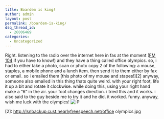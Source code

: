 ```yaml
---
title: Boardem is king!
author: admin
layout: post
permalink: /boardem-is-king/
dsq_thread_id:
  - 26006469
categories:
  - Uncategorized
---
```

Right. listening to the radio over the internet here in fas at the moment ([FM 104][1] if you have to know!) and they have a thing called office olympics. so, i had to either take a photo, scan or photo copy 2 of the following: a mouse, staples, a mobile phone and a lunch item. then send it to them either by fax or email. so i emailed them [this photo of my mouse and stapes!][2] anyway, someone also emailed in this thing thats quite weird. with your right foot, life it up a bit and rotate it clockwise. while doing this, using your right hand make a &#8220;6&#8221; in the air. your foot changes direction. i tried this and it works. i also said to the guy beside me to try it and he did. it worked. funny. anyway, wish me luck with the olympics! <img src="http://blog.lotas-smartman.net/wp-includes/images/smilies/icon_razz.gif" alt=":P" class="wp-smiley" />

 [1]: http://www.fm104.ie
 [2]: http://lsnbackup.cust.nearlyfreespeech.net/office olympics.jpg